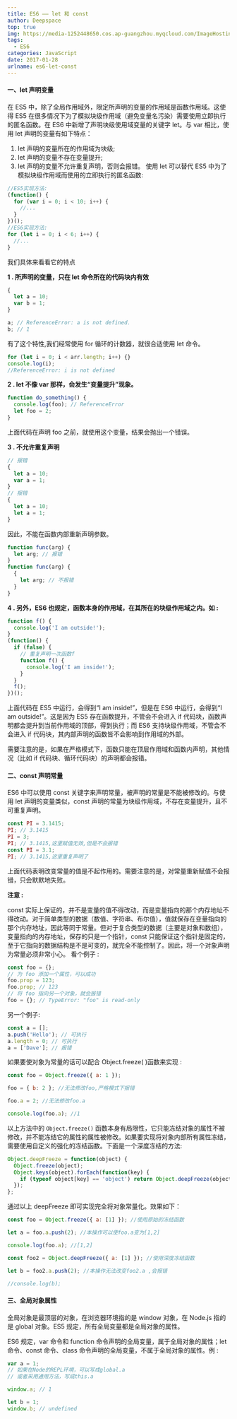 ```yaml
---
title: ES6 —— let 和 const
author: Deepspace
top: true
img: https://media-1252448650.cos.ap-guangzhou.myqcloud.com/ImageHosting/bg/1.jpg 
tags:
  - ES6
categories: JavaScript
date: 2017-01-28
urlname: es6-let-const
---
```


<!-- ## ES6 —— let 和 const -->

#### 一、let 声明变量

在 ES5 中，除了全局作用域外，限定所声明的变量的作用域是函数作用域。这使得 ES5 在很多情况下为了模拟块级作用域（避免变量名污染）需要使用立即执行的匿名函数。在 ES6 中新增了声明块级使用域变量的关键字 let。与 var 相比，使用 let 声明的变量有如下特点：

1. let 声明的变量所在的作用域为块级;
2. let 声明的变量不存在变量提升;
3. let 声明的变量不允许重复声明，否则会报错。 使用 let 可以替代 ES5 中为了模拟块级作用域而使用的立即执行的匿名函数:

<!-- more -->

```javascript
//ES5实现方法:
(function() {
  for (var i = 0; i < 10; i++) {
    //...
  }
})();
//ES6实现方法:
for (let i = 0; i < 6; i++) {
  //...
}
```

我们具体来看看它的特点

**1 . 所声明的变量，只在 let 命令所在的代码块内有效**

```javascript
{
  let a = 10;
  var b = 1;
}

a; // ReferenceError: a is not defined.
b; // 1
```

有了这个特性,我们经常使用 for 循环的计数器，就很合适使用 let 命令。

```javascript
for (let i = 0; i < arr.length; i++) {}
console.log(i);
//ReferenceError: i is not defined
```

**2 . let 不像 var 那样，会发生“变量提升”现象。**

```javascript
function do_something() {
  console.log(foo); // ReferenceError
  let foo = 2;
}
```

上面代码在声明 foo 之前，就使用这个变量，结果会抛出一个错误。

**3 . 不允许重复声明**

```javascript
// 报错
{
  let a = 10;
  var a = 1;
}
// 报错
{
  let a = 10;
  let a = 1;
}
```

因此，不能在函数内部重新声明参数。

```javascript
function func(arg) {
  let arg; // 报错
}
function func(arg) {
  {
    let arg; // 不报错
  }
}
```

**4 . 另外，ES6 也规定，函数本身的作用域，在其所在的块级作用域之内。如 :**

```javascript
function f() {
  console.log('I am outside!');
}
(function() {
  if (false) {
    // 重复声明一次函数f
    function f() {
      console.log('I am inside!');
    }
  }
  f();
})();
```

上面代码在 ES5 中运行，会得到“I am inside!”，但是在 ES6 中运行，会得到“I am outside!”。这是因为 ES5 存在函数提升，不管会不会进入 if 代码块，函数声明都会提升到当前作用域的顶部，得到执行；而 ES6 支持块级作用域，不管会不会进入 if 代码块，其内部声明的函数皆不会影响到作用域的外部。

需要注意的是，如果在严格模式下，函数只能在顶层作用域和函数内声明，其他情况（比如 if 代码块、循环代码块）的声明都会报错。

#### 二、const 声明常量

ES6 中可以使用 const 关键字来声明常量，被声明的常量是不能被修改的。与使用 let 声明的变量类似，const 声明的常量为块级作用域，不存在变量提升，且不可重复声明。

```javascript
const PI = 3.1415;
PI; // 3.1415
PI = 3;
PI; // 3.1415,这里赋值无效,但是不会报错
const PI = 3.1;
PI; // 3.1415,这里重复声明了
```

上面代码表明改变常量的值是不起作用的。需要注意的是，对常量重新赋值不会报错，只会默默地失败。

**注意 :**

const 实际上保证的，并不是变量的值不得改动，而是变量指向的那个内存地址不得改动。对于简单类型的数据（数值、字符串、布尔值），值就保存在变量指向的那个内存地址，因此等同于常量。但对于复合类型的数据（主要是对象和数组），变量指向的内存地址，保存的只是一个指针，const 只能保证这个指针是固定的，至于它指向的数据结构是不是可变的，就完全不能控制了。因此，将一个对象声明为常量必须非常小心。 看个例子 :

```javascript
const foo = {};
// 为 foo 添加一个属性，可以成功
foo.prop = 123;
foo.prop; // 123
// 将 foo 指向另一个对象，就会报错
foo = {}; // TypeError: "foo" is read-only
```

另一个例子:

```javascript
const a = [];
a.push('Hello'); // 可执行
a.length = 0; // 可执行
a = ['Dave']; // 报错
```

如果要使对象为常量的话可以配合 Object.freeze( )函数来实现 :

```javascript
const foo = Object.freeze({ a: 1 });

foo = { b: 2 }; //无法修改foo,严格模式下报错

foo.a = 2; //无法修改foo.a

console.log(foo.a); //1
```

以上方法中的 `Object.freeze()` 函数本身有局限性，它只能冻结对象的属性不被修改，并不能冻结它的属性的属性被修改。如果要实现将对象内部所有属性冻结，需要使用自定义的强化的冻结函数。下面是一个深度冻结的方法:

```javascript
Object.deepFreeze = function(object) {
  Object.freeze(object);
  Object.keys(object).forEach(function(key) {
    if (typeof object[key] == 'object') return Object.deepFreeze(object[key]);
  });
};
```

通过以上 deepFreeze 即可实现完全将对象常量化。效果如下：

```javascript
const foo = Object.freeze({ a: [1] }); //使用原始的冻结函数

let a = foo.a.push(2); //本操作可以使foo.a变为[1,2]

console.log(foo.a); //[1,2]

const foo2 = Object.deepFreeze({ a: [1] }); //使用深度冻结函数

let b = foo2.a.push(2); //本操作无法改变foo2.a ,会报错

//console.log(b);
```

#### 三、全局对象属性

全局对象是最顶层的对象，在浏览器环境指的是 window 对象，在 Node.js 指的是 global 对象。ES5 规定，所有全局变量都是全局对象的属性。

ES6 规定，var 命令和 function 命令声明的全局变量，属于全局对象的属性；let 命令、const 命令、class 命令声明的全局变量，不属于全局对象的属性。例 :

```javascript
var a = 1;
// 如果在Node的REPL环境，可以写成global.a
// 或者采用通用方法，写成this.a

window.a; // 1

let b = 1;
window.b; // undefined
```
